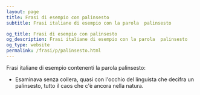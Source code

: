 ```yaml
---
layout: page
title: Frasi di esempio con palinsesto 
subtitle: Frasi italiane di esempio con la parola  palinsesto

og_title: Frasi di esempio con palinsesto 
og_description: Frasi italiane di esempio con la parola  palinsesto
og_type: website
permalink: /frasi/p/palinsesto.html
---
```


Frasi italiane di esempio contenenti la parola palinsesto:


- Esaminava senza collera, quasi con l'occhio del linguista che decifra un palinsesto, tutto il caos che c'è ancora nella natura.
